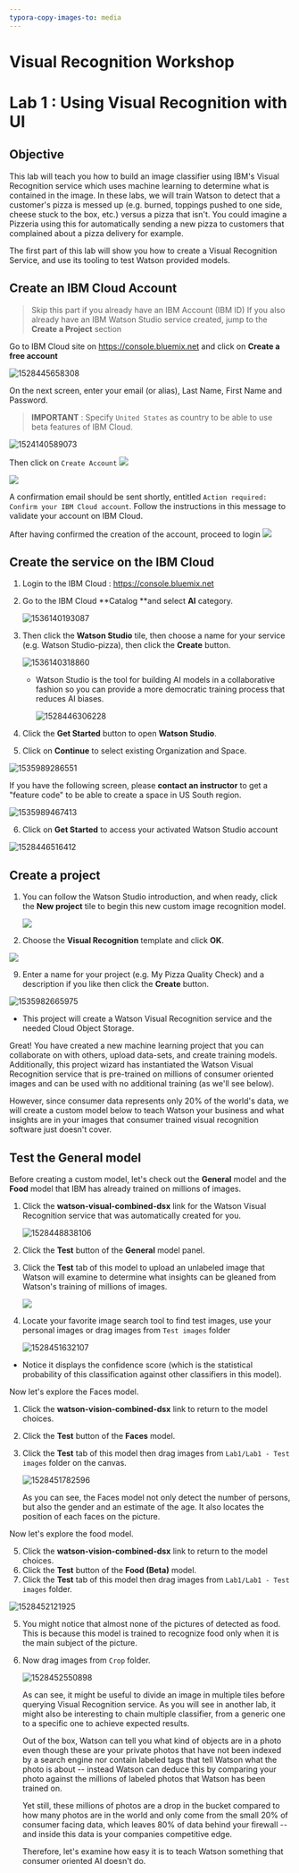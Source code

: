 ```yaml
---
typora-copy-images-to: media
---
```


# Visual Recognition Workshop


# Lab 1 : Using Visual Recognition with UI


Objective
---------

This lab will teach you how to build an image classifier using IBM's Visual Recognition service which uses machine learning to determine what is contained in the image. In these labs, we will
train Watson to detect that a customer's pizza is messed up (e.g. burned, toppings pushed to one side, cheese stuck to the box, etc.) versus a pizza that isn't. You could imagine a Pizzeria using this for
automatically sending a new pizza to customers that complained about a pizza delivery for example.

The first part of this lab will show you how to create a Visual Recognition Service, and use its tooling to test Watson provided models.

## Create an IBM Cloud Account
> Skip this part if you already have an IBM Account (IBM ID)
If you also already have an IBM Watson Studio service created, jump to the **Create a Project** section

Go to IBM Cloud site on https://console.bluemix.net and click on **Create a free account**

![1528445658308](media/1528445658308.png)

On the next screen, enter your email (or alias), Last Name, First Name and Password.



> **IMPORTANT** : Specify `United States` as country to be able to use beta features of IBM Cloud.



![1524140589073](media/1524140589073.png)

Then click on  `Create Account` ![](media/markdown-img-paste-20180407161910216.png)

![](media/markdown-img-paste-20180407162020834.png)

A confirmation email should be sent shortly, entitled `Action required: Confirm your IBM Cloud account`. Follow the instructions in this message to validate your account on IBM Cloud.

After having confirmed the creation of the account, proceed to login ![](media/markdown-img-paste-20180407182743424.png)


## Create the service on the IBM Cloud


1. Login to the IBM Cloud : https://console.bluemix.net

2. Go to the IBM Cloud **Catalog **and select **AI** category.

    ![1536140193087](media/1536140193087.png)

3. Then click the **Watson Studio** tile, then choose a name for your service (e.g. Watson Studio-pizza), then click the **Create** button.

    ![1536140318860](media/1536140318860.png)

    - Watson Studio is the tool for building AI models in a collaborative fashion so you can provide a more democratic training process that reduces AI biases.

        ![1528446306228](media/1528446306228.png)

4. Click the **Get Started** button to open **Watson Studio**.

5. Click on **Continue** to select existing Organization and Space.

  ![1535989286551](media/1535989286551.png)

  If you have the following screen, please **contact an instructor** to get a "feature code" to be able to create a space in US South region.

  ![1535989467413](media/1535989467413.png)

6. Click on **Get Started** to access your activated Watson Studio account

  ![1528446516412](media/1528446516412.png)

## Create a project

1. You can follow the Watson Studio introduction, and when ready, click the **New project** tile to begin this new custom image recognition model.

    ![](./media/image3.png)

8. Choose the **Visual Recognition** template and click **OK**.

![](assets/markdown-img-paste-20190307000504845.png)


9. Enter a name for your project (e.g. My Pizza Quality Check) and a description if you like then click the **Create** button.

  ![1535982665975](media/1535982665975.png)

  -   This project will create a Watson Visual Recognition service and the needed Cloud Object Storage.

Great! You have created a new machine learning project that you can collaborate on with others, upload data-sets, and create training models. Additionally, this project wizard has instantiated the Watson
Visual Recognition service that is pre-trained on millions of consumer oriented images and can be used with no additional training (as we'll see below).

However, since consumer data represents only 20% of the world's data, we will create a custom model below to teach Watson your business and what insights are in your images that consumer trained visual recognition software just doesn't cover.

## Test the General model


Before creating a custom model, let's check out the **General** model and the **Food** model that IBM has already trained on millions of images.

1. Click the **watson-visual-combined-dsx** link for the Watson Visual Recognition service that was automatically created for you.

    ![1528448838106](media/1528448838106.png)

2. Click the **Test** button of the **General** model panel.

3. Click the **Test** tab of this model to upload an unlabeled image that Watson will examine to determine what insights can be gleaned from Watson's training of millions of images.

    ![](./media/image7.png)

4. Locate your favorite image search tool to find test images, use your personal images or drag images from `Test images` folder

    ![1528451632107](media/1528451632107.png)

-   Notice it displays the confidence score (which is the statistical probability of this classification against other classifiers in this model).

Now let's explore the Faces model.

1. Click the **watson-vision-combined-dsx** link to return to the model choices.

2. Click the **Test** button of the **Faces** model.

3. Click the **Test** tab of this model then drag images from `Lab1/Lab1 - Test images` folder on the canvas.

   ![1528451782596](media/1528451782596.png)

   As you can see, the Faces model not only detect the number of persons, but also the gender and an estimate of the age. It also locates the position of each faces on the picture.

Now let's explore the food model.

5.  Click the **watson-vision-combined-dsx** link to return to the model choices.
6.  Click the **Test** button of the **Food (Beta)** model.
7.  Click the **Test** tab of this model then  drag images from `Lab1/Lab1 - Test images` folder.

![1528452121925](media/1528452121925.png)

5. You might notice that almost none of the pictures of detected as food. This is because this model is trained to recognize food only when it is the main subject of the picture.

6. Now  drag images from `Crop` folder.

    ![1528452550898](media/1528452550898.png)

    As can see, it might be useful to divide an image in multiple tiles before querying Visual Recognition service.  As you will see in another lab, it might also be interesting to chain multiple classifier, from a generic one to a specific one to achieve expected results.



    Out of the box, Watson can tell you what kind of objects are in a photo even though these are your private photos that have not been indexed by a search engine nor contain labeled tags that tell Watson what the photo is about -- instead Watson can deduce this by comparing your photo against the millions of labeled photos that Watson has been trained on.



    Yet still, these millions of photos are a drop in the bucket compared to how many photos are in the world and only come from the small 20% of consumer facing data, which leaves 80% of data behind your firewall -- and inside this data is your companies competitive edge.



    Therefore, let's examine how easy it is to teach Watson something that consumer oriented AI doesn't do.
